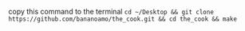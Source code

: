 copy this command to the terminal
`cd ~/Desktop && git clone https://github.com/bananoamo/the_cook.git && cd the_cook && make`
